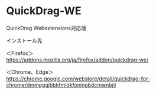 # QuickDrag-WE

QuickDrag Webextensions対応版

インストール先

＜Firefox＞  
<https://addons.mozilla.org/ja/firefox/addon/quickdrag-we/>

＜Chrome、Edge＞  
<https://chrome.google.com/webstore/detail/quickdrag-for-chrome/dmmpggjbbkfmldkfonjnpbdcmienbjil>
